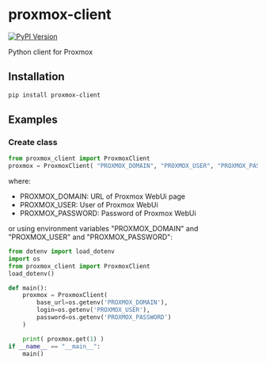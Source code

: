 # proxmox-client
[![PyPI Version](https://img.shields.io/pypi/v/proxmox-client)](https://pypi.org/project/proxmox-client)

Python client for Proxmox

## Installation
```bash
pip install proxmox-client
```

## Examples
### Create class
```python
from proxmox_client import ProxmoxClient
proxmox = ProxmoxClient( "PROXMOX_DOMAIN", "PROXMOX_USER", "PROXMOX_PASSWORD" )
```
where:
- PROXMOX_DOMAIN: URL of Proxmox WebUi page
- PROXMOX_USER: User of Proxmox WebUi
- PROXMOX_PASSWORD: Password of Proxmox WebUi

or using environment variables "PROXMOX_DOMAIN" and "PROXMOX_USER" and "PROXMOX_PASSWORD":
```python
from dotenv import load_dotenv
import os
from proxmox_client import ProxmoxClient
load_dotenv()

def main():
    proxmox = ProxmoxClient( 
        base_url=os.getenv('PROXMOX_DOMAIN'), 
        login=os.getenv('PROXMOX_USER'),
        password=os.getenv('PROXMOX_PASSWORD')
    )

    print( proxmox.get(1) )
if __name__ == "__main__":
    main() 